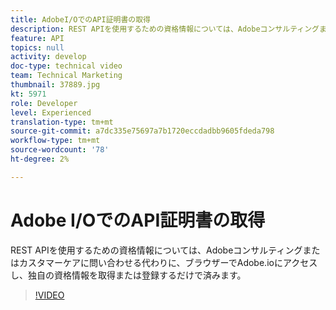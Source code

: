 ```yaml
---
title: AdobeI/OでのAPI証明書の取得
description: REST APIを使用するための資格情報については、Adobeコンサルティングまたはカスタマーケアに問い合わせる代わりに、ブラウザーでAdobe.ioにアクセスし、独自の資格情報を取得または登録するだけで済みます。
feature: API
topics: null
activity: develop
doc-type: technical video
team: Technical Marketing
thumbnail: 37889.jpg
kt: 5971
role: Developer
level: Experienced
translation-type: tm+mt
source-git-commit: a7dc335e75697a7b1720eccdadbb9605fdeda798
workflow-type: tm+mt
source-wordcount: '78'
ht-degree: 2%

---
```



# Adobe I/OでのAPI証明書の取得

REST APIを使用するための資格情報については、Adobeコンサルティングまたはカスタマーケアに問い合わせる代わりに、ブラウザーでAdobe.ioにアクセスし、独自の資格情報を取得または登録するだけで済みます。

>[!VIDEO](https://video.tv.adobe.com/v/37889/?quality=12&learn=on)
